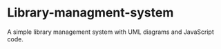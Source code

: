 # Library-managment-system
A simple library management system with UML diagrams and JavaScript code.

